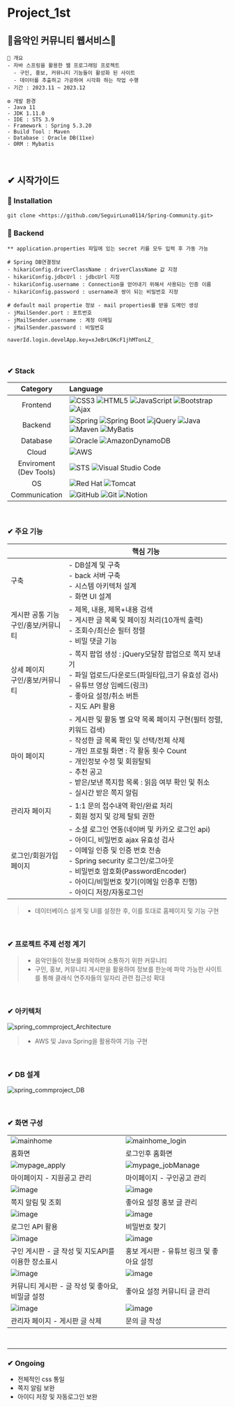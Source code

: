 # Project_1st

## 🎼음악인 커뮤니티 웹서비스🎵

```
🚩 개요
- 자바 스프링을 활용한 웹 프로그래밍 프로젝트
  - 구인, 홍보, 커뮤니티 기능들이 활성화 된 사이트
  - 데이터를 추출하고 가공하여 시각화 하는 작업 수행
- 기간 : 2023.11 ~ 2023.12

⚙️ 개발 환경
- Java 11
- JDK 1.11.0
- IDE : STS 3.9
- Framework : Spring 5.3.20
- Build Tool : Maven
- Database : Oracle DB(11xe)
- ORM : Mybatis
```

<br/>

## ✔ 시작가이드

### 🎹 Installation

```
git clone <https://github.com/SeguirLuna0114/Spring-Community.git>
```

### 🎹 Backend

```
** application.properties 파일에 있는 secret 키를 모두 입력 후 가동 가능

# Spring DB연결정보
- hikariConfig.driverClassName : driverClassName 값 지정
- hikariConfig.jdbcUrl : jdbcUrl 지정
- hikariConfig.username : Connection을 얻어내기 위해서 사용되는 인증 이름
- hikariConfig.password : username과 쌍이 되는 비밀번호 지정

# default mail propertie 정보 - mail properties를 받을 도메인 생성
- jMailSender.port : 포트번호
- jMailSender.username : 계정 이메일
- jMailSender.password : 비밀번호

naverId.login.develApp.key=xJeBrLOKcF1jhMTonLZ_
```

<br/>

### ✔ Stack
|Category|Language|
|:--:|:--|
|Frontend|![CSS3](https://img.shields.io/badge/css3-%231572B6.svg?style=for-the-badge&logo=css3&logoColor=white) ![HTML5](https://img.shields.io/badge/html5-%23E34F26.svg?style=for-the-badge&logo=html5&logoColor=white) ![JavaScript](https://img.shields.io/badge/javascript-%23323330.svg?style=for-the-badge&logo=javascript&logoColor=%23F7DF1E) ![Bootstrap](https://img.shields.io/badge/bootstrap-%238511FA.svg?style=for-the-badge&logo=bootstrap&logoColor=white) ![Ajax](https://img.shields.io/badge/Ajax-009688?style=for-the-badge&logo=&logoColor=white) |
|Backend|![Spring](https://img.shields.io/badge/spring-%236DB33F.svg?style=for-the-badge&logo=spring&logoColor=white) ![Spring Boot](https://img.shields.io/badge/Spring_Boot-F2F4F9?style=for-the-badge&logo=spring-boot) ![jQuery](https://img.shields.io/badge/jquery-%230769AD.svg?style=for-the-badge&logo=jquery&logoColor=white) ![Java](https://img.shields.io/badge/java-%23ED8B00.svg?style=for-the-badge&logo=openjdk&logoColor=white) ![Maven](https://img.shields.io/badge/apache_maven-C71A36?style=for-the-badge&logo=apachemaven&logoColor=white) ![MyBatis](https://img.shields.io/badge/MyBatis-4183C4?style=for-the-badge&logo=&logoColor=white) |
|Database|![Oracle](https://img.shields.io/badge/Oracle-F80000?style=for-the-badge&logo=oracle&logoColor=white) ![AmazonDynamoDB](https://img.shields.io/badge/Amazon%20DynamoDB-4053D6?style=for-the-badge&logo=Amazon%20DynamoDB&logoColor=white) |
|Cloud|![AWS](https://img.shields.io/badge/AWS-%23FF9900.svg?style=for-the-badge&logo=amazon-aws&logoColor=white)|
|Enviroment<br />(Dev Tools)|![STS](https://img.shields.io/badge/-Spring%20Tool%20Suite-333333?style=flat&logo=spring) ![Visual Studio Code](https://img.shields.io/badge/Visual%20Studio%20Code-0078d7.svg?style=for-the-badge&logo=visual-studio-code&logoColor=white) |
|OS|![Red Hat](https://img.shields.io/badge/Red%20Hat-EE0000?style=for-the-badge&logo=redhat&logoColor=white) ![Tomcat](https://img.shields.io/badge/Tomcat-F8DC75?style=for-the-badge&logo=Apache%20Tomcat&logoColor=white)|
|Communication|![GitHub](https://img.shields.io/badge/github-%23121011.svg?style=for-the-badge&logo=github&logoColor=white) ![Git](https://img.shields.io/badge/git-%23F05033.svg?style=for-the-badge&logo=git&logoColor=white) ![Notion](https://img.shields.io/badge/Notion-%23000000.svg?style=for-the-badge&logo=notion&logoColor=white) |

<br/>

### ✔ 주요 기능

|  | 핵심 기능 |
| --- | --- |
| 구축 | - DB설계 및 구축<br/>- back 서버 구축<br/>- 시스템 아키텍처 설계<br/>- 화면 UI 설계 |
| 게시판 공통 기능<br/>구인/홍보/커뮤니티 | - 제목, 내용, 제목+내용 검색<br/>- 게시판 글 목록 및 페이징 처리(10개씩 출력)<br/>- 조회수/최신순 필터 정렬<br/> - 비밀 댓글 기능 |
| 상세 페이지<br/>구인/홍보/커뮤니티 | - 쪽지 팝업 생성 : jQuery모달창 팝업으로 쪽지 보내기<br/>- 파일 업로드/다운로드(파일타입,크기 유효성 검사)<br/>- 유튜브 영상 임베드(링크)<br/>- 좋아요 설정/취소 버튼<br/>- 지도 API 활용 |
| 마이 페이지 | - 게시판 및 활동 별 요약 목록 페이지 구현(필터 정렬, 키워드 검색)<br/>- 작성한 글 목록 확인 및 선택/전체 삭제<br/>- 개인 프로필 화면 : 각 활동 횟수 Count<br/>- 개인정보 수정 및 회원탈퇴<br/>- 추천 공고<br/>- 받은/보낸 쪽지함 목록 : 읽음 여부 확인 및 취소<br/>- 실시간 받은 쪽지 알림 |
| 관리자 페이지 | - 1:1 문의 접수내역 확인/완료 처리<br/>- 회원 정지 및 강제 탈퇴 권한 |
| 로그인/회원가입 페이지 | - 소셜 로그인 연동(네이버 및 카카오 로그인 api)<br/>- 아이디, 비밀번호 ajax 유효성 검사<br/>- 이메일 인증 및 인증 번호 전송<br/>- Spring security 로그인/로그아웃<br/>- 비밀번호 암호화(PasswordEncoder)<br/>- 아이디/비밀번호 찾기(이메일 인증후 진행)<br/>- 아이디 저장/자동로그인 |

> - 데이터베이스 설계 및 UI를 설정한 후, 이를 토대로 홈페이지 및 기능 구현

<br/>

### ✔ 프로젝트 주제 선정 계기

> - 음악인들이 정보를 파악하며 소통하기 위한 커뮤니티
> - 구인, 홍보, 커뮤니티 게시판을 활용하여 정보를 한눈에 파악 가능한 사이트를 통해 클래식 연주자들의 일자리 관련 접근성 확대

<br/>

### ✔ 아키텍처

![spring_commproject_Architecture](https://github.com/SeguirLuna0114/Spring-Community/blob/main/img/Architecture_spring.png?raw=true)

> - AWS 및 Java Spring을 활용하여 기능 구현

<br/>

### ✔ DB 설계

![spring_commproject_DB](https://github.com/SeguirLuna0114/Spring-Community/blob/main/img/DB_obri.png?raw=true)

<br/>

### ✔ 화면 구성

|  |  |
| ------------------------------------------------------------------------------------------------------------- | -------------------------------------------------------------------------------------------------------------|
|![mainhome](https://github.com/SeguirLuna0114/Spring-Community/blob/main/img/mainhome_obri.png?raw=true)|![mainhome_login](https://github.com/SeguirLuna0114/Spring-Community/blob/main/img/mainhome_userLogin_obri.png?raw=true)|
|홈화면|로그인후 홈화면|
|![mypage_apply](https://github.com/SeguirLuna0114/Spring-Community/blob/main/img/mypage_apply_obri.png?raw=true)|![mypage_jobManage](https://github.com/SeguirLuna0114/Spring-Community/blob/main/img/mypage_jobBoard_obri.png?raw=true)|
|마이페이지 - 지원공고 관리|마이페이지 - 구인공고 관리|
|![image](https://github.com/SeguirLuna0114/Spring-Community/blob/main/img/rcvmessage_alert_obri.png?raw=true)|![image](https://github.com/SeguirLuna0114/Spring-Community/blob/main/img/prLike_obri.png?raw=true)|
|쪽지 알림 및 조회|좋아요 설정 홍보 글 관리|
|![image](https://github.com/SeguirLuna0114/Spring-Community/blob/main/img/login_obri.png?raw=true)|![image](https://github.com/SeguirLuna0114/Spring-Community/blob/main/img/findpasswd_obri.png?raw=true)|
|로그인 API 활용|비밀번호 찾기|
|![image](https://github.com/SeguirLuna0114/Spring-Community/blob/main/img/jobBoard_withMap_obri.png?raw=true)|![image](https://github.com/SeguirLuna0114/Spring-Community/blob/main/img/prPage_obri.png?raw=true)|
|구인 게시판 - 글 작성 및 지도API를 이용한 장소표시|홍보 게시판 - 유튜브 링크 및 좋아요 설정 |
|![image](https://github.com/SeguirLuna0114/Spring-Community/blob/main/img/commPage_withsecret_obri.png?raw=true)|![image](https://github.com/SeguirLuna0114/Spring-Community/blob/main/img/comLike_obri.png?raw=true)|
|커뮤니티 게시판 - 글 작성 및 좋아요, 비밀글 설정|좋아요 설정 커뮤니티 글 관리|
|![image](https://github.com/SeguirLuna0114/Spring-Community/blob/main/img/admin_manage_obri.png?raw=true)|![image](https://github.com/SeguirLuna0114/Spring-Community/blob/main/img/QnA_withFile_obri.png?raw=true)|
|관리자 페이지 - 게시판 글 삭제| 문의 글 작성|

<br>

---

### ✔ Ongoing

- 전체적인 css 통일
- 쪽지 알림 보완
- 아이디 저장 및 자동로그인 보완
